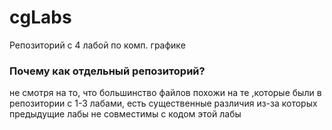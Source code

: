 # cgLabs
Репозиторий с 4 лабой по комп. графике

### Почему как отдельный репозиторий?
не смотря на то, что большинство файлов похожи на те ,которые были в репозитории с 1-3 лабами, есть существенные различия из-за которых предыдущие лабы не совместимы с кодом этой лабы

